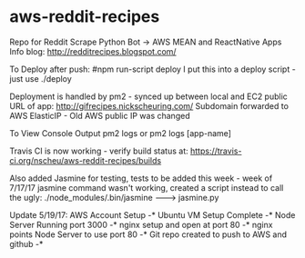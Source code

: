 # aws-reddit-recipes

Repo for Reddit Scrape Python Bot -> AWS MEAN and ReactNative Apps
Info blog: http://redditrecipes.blogspot.com/

To Deploy after push:
#npm run-script deploy
I put this into a deploy script - just use ./deploy

Deployment is handled by pm2 - synced up between local and EC2
public URL of app: http://gifrecipes.nickscheuring.com/
Subdomain forwarded to AWS ElasticIP - Old AWS public IP was changed


To View Console Output
pm2 logs
or 
pm2 logs [app-name]

Travis CI is now working - verify build status at:
https://travis-ci.org/nscheu/aws-reddit-recipes/builds

Also added Jasmine for testing, tests to be added this week - week of 7/17/17
jasmine command wasn't working, created a script instead to call the ugly:
./node_modules/.bin/jasmine  ---> jasmine.py 

Update 5/19/17:
AWS Account Setup -* 
Ubuntu VM Setup Complete -*
Node Server Running port 3000 -*
nginx setup and open at port 80 -*
nginx points Node Server to use port 80 -*
Git repo created to push to AWS and github -*


